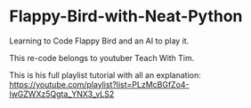 # Flappy-Bird-with-Neat-Python
 Learning to Code Flappy Bird and an AI to play it.

 This re-code belongs to youtuber Teach With Tim. 

 This is his full playlist tutorial with all an explanation:
 	https://youtube.com/playlist?list=PLzMcBGfZo4-lwGZWXz5Qgta_YNX3_vLS2
